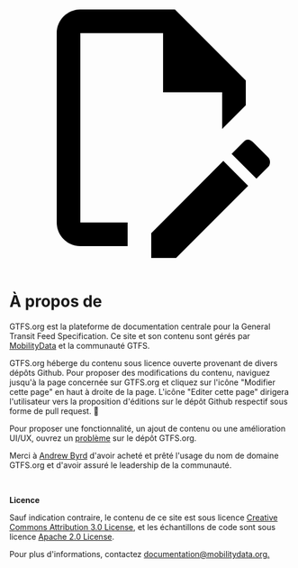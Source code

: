 <a class="pencil-link" href="https://github.com/MobilityData/gtfs.org/edit/main/docs/about.md" title="Edit this page" target="_blank">
    <svg class="pencil" xmlns="http://www.w3.org/2000/svg" viewBox="0 0 24 24"><path d="M10 20H6V4h7v5h5v3.1l2-2V8l-6-6H6c-1.1 0-2 .9-2 2v16c0 1.1.9 2 2 2h4v-2m10.2-7c.1 0 .3.1.4.2l1.3 1.3c.2.2.2.6 0 .8l-1 1-2.1-2.1 1-1c.1-.1.2-.2.4-.2m0 3.9L14.1 23H12v-2.1l6.1-6.1 2.1 2.1Z"></path></svg>
  </a>

<style>
  .md-nav .md-nav--secondary {
      display: none !important;
    }
</style>

# À propos de

GTFS.org est la plateforme de documentation centrale pour la General Transit Feed Specification. Ce site et son contenu sont gérés par [MobilityData](https://mobilitydata.org/) et la communauté GTFS.

GTFS.org héberge du contenu sous licence ouverte provenant de divers dépôts Github. Pour proposer des modifications du contenu, naviguez jusqu'à la page concernée sur GTFS.org et cliquez sur l'icône "Modifier cette page" en haut à droite de la page. L'icône "Editer cette page" dirigera l'utilisateur vers la proposition d'éditions sur le dépôt Github respectif sous forme de pull request. 📝

Pour proposer une fonctionnalité, un ajout de contenu ou une amélioration UI/UX, ouvrez un [problème](https://github.com/MobilityData/gtfs.org/issues/new) sur le dépôt GTFS.org.

Merci à [Andrew Byrd](https://www.linkedin.com/in/byrdandrew) d'avoir acheté et prêté l'usage du nom de domaine GTFS.org et d'avoir assuré le leadership de la communauté.

<br>

**Licence**

Sauf indication contraire, le contenu de ce site est sous licence [Creative Commons Attribution 3.0 License](https://creativecommons.org/licenses/by/3.0/), et les échantillons de code sont sous licence [Apache 2.0 License](https://www.apache.org/licenses/LICENSE-2.0).

Pour plus d'informations, contactez [documentation@mobilitydata.org.](mailto:documentation@mobilitydata.org)
